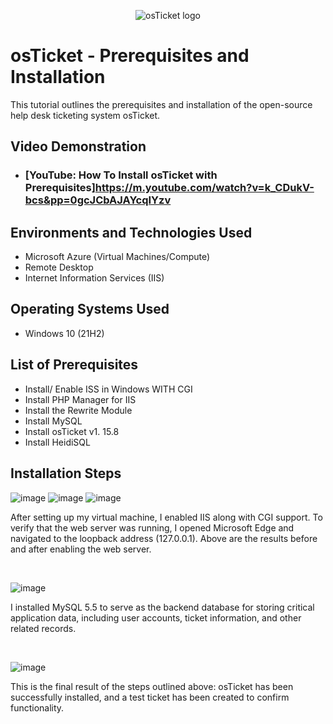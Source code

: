 <p align="center">
<img src="https://i.imgur.com/Clzj7Xs.png" alt="osTicket logo"/>
</p>

<h1>osTicket - Prerequisites and Installation</h1>
This tutorial outlines the prerequisites and installation of the open-source help desk ticketing system osTicket.<br />


<h2>Video Demonstration</h2>

- ### [YouTube: How To Install osTicket with Prerequisites]https://m.youtube.com/watch?v=k_CDukV-bcs&pp=0gcJCbAJAYcqIYzv

<h2>Environments and Technologies Used</h2>

- Microsoft Azure (Virtual Machines/Compute)
- Remote Desktop
- Internet Information Services (IIS)

<h2>Operating Systems Used </h2>

- Windows 10</b> (21H2)

<h2>List of Prerequisites</h2>

- Install/ Enable ISS in Windows WITH CGI
- Install PHP Manager for IIS
- Install the Rewrite Module
- Install MySQL
- Install osTicket v1. 15.8
- Install HeidiSQL
  
<h2>Installation Steps</h2>

![image](https://github.com/user-attachments/assets/9f0dbc34-a39d-4acb-a309-812a44e14882)
![image](https://github.com/user-attachments/assets/2463a092-899b-407a-bf7c-712d5b7a906f)
![image](https://github.com/user-attachments/assets/54e1101f-4406-4fc2-a916-e220ab0fbcc2)

<p>
</p>
<p>
 After setting up my virtual machine, I enabled IIS along with CGI support. To verify that the web server was running, I opened Microsoft Edge and navigated to the loopback address (127.0.0.1). Above are the results before and after enabling the web server.


</p>
<br />


 ![image](https://github.com/user-attachments/assets/39be7c7f-8eaa-46c2-9939-cb6149b2f0d5)



<p>
</p>
<p>
I installed MySQL 5.5 to serve as the backend database for storing critical application data, including user accounts, ticket information, and other related records.
</p>
<br />

<p>

  

  ![image](https://github.com/user-attachments/assets/a4d6d1db-0141-41df-96d8-6f6d076d92a5)


</p>
<p>
This is the final result of the steps outlined above: osTicket has been successfully installed, and a test ticket has been created to confirm functionality.
</p>
<br />
